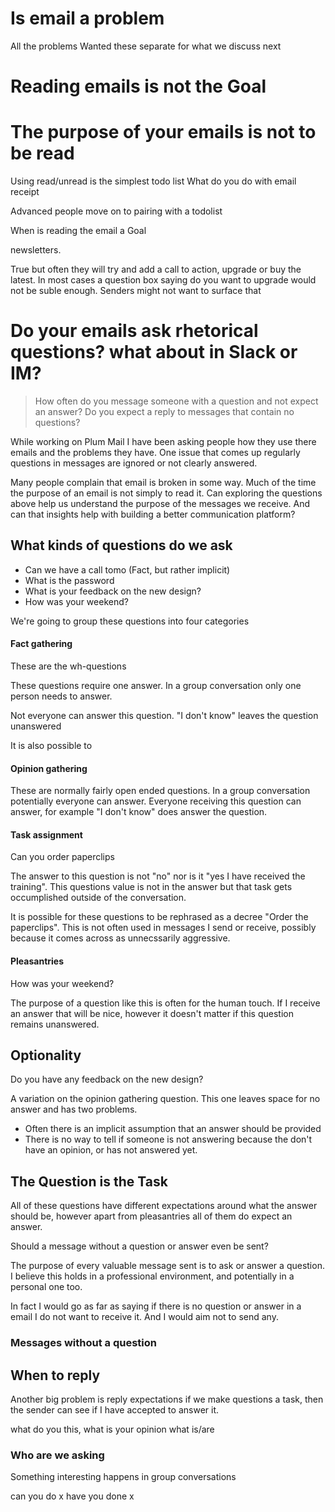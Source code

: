 # Is email a problem

All the problems
Wanted these separate for what we discuss next

# Reading emails is not the Goal
# The purpose of your emails is not to be read


Using read/unread is the simplest todo list
What do you do with email receipt

Advanced people move on to pairing with a todolist

When is reading the email a Goal

newsletters.

True but often they will try and add a call to action, upgrade or buy the latest.
In most cases a question box saying do you want to upgrade would not be suble enough.
Senders might not want to surface that

# Do your emails ask rhetorical questions? what about in Slack or IM?

> How often do you message someone with a question and not expect an answer?
> Do you expect a reply to messages that contain no questions?

<!-- intro 1 -->
While working on Plum Mail I have been asking people how they use there emails and the problems they have.
One issue that comes up regularly questions in messages are ignored or not clearly answered.

<!-- intro 2 -->

Many people complain that email is broken in some way.
Much of the time the purpose of an email is not simply to read it.
Can exploring the questions above help us understand the purpose of the messages we receive.
And can that insights help with building a better communication platform?

<!-- intro 1 is better -->

## What kinds of questions do we ask

- Can we have a call tomo (Fact, but rather implicit)
- What is the password
- What is your feedback on the new design?
- How was your weekend?

We're going to group these questions into four categories

#### Fact gathering

These are the wh-questions

These questions require one answer.
In a group conversation only one person needs to answer.

Not everyone can answer this question.
"I don't know" leaves the question unanswered

It is also possible to

#### Opinion gathering

These are normally fairly open ended questions.
In a group conversation potentially everyone can answer.
Everyone receiving this question can answer, for example "I don't know" does answer the question.

#### Task assignment

Can you order paperclips

The answer to this question is not "no" nor is it "yes I have received the training".
This questions value is not in the answer but that task gets occumplished outside of the conversation.

It is possible for these questions to be rephrased as a decree "Order the paperclips".
This is not often used in messages I send or receive, possibly because it comes across as unnecssarily aggressive.

#### Pleasantries

How was your weekend?

The purpose of a question like this is often for the human touch.
If I receive an answer that will be nice, however it doesn't matter if this question remains unanswered.

## Optionality

Do you have any feedback on the new design?

A variation on the opinion gathering question.
This one leaves space for no answer and has two problems.

- Often there is an implicit assumption that an answer should be provided
- There is no way to tell if someone is not answering because the don't have an opinion, or has not answered yet.

<!-- ## Messages without Question -->
## The Question is the Task

All of these questions have different expectations around what the answer should be,
however apart from pleasantries all of them do expect an answer.

Should a message without a question or answer even be sent?

The purpose of every valuable message sent is to ask or answer a question.
I believe this holds in a professional environment, and potentially in a personal one too.

In fact I would go as far as saying if there is no question or answer in a email I do not want to receive it.
And I would aim not to send any.

### Messages without a question



## When to reply

Another big problem is reply expectations
if we make questions a task, then the sender can see if I have accepted to answer it.

<!-- Not sure this needs to be a section -->
what do you this, what is your opinion
what is/are
### Who are we asking
Something interesting happens in group conversations

can you do x
have you done x

